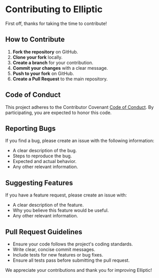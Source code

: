 # Contributing to Elliptic

First off, thanks for taking the time to contribute!

## How to Contribute

1. **Fork the repository** on GitHub.
2. **Clone your fork** locally.
3. **Create a branch** for your contribution.
4. **Commit your changes** with a clear message.
5. **Push to your fork** on GitHub.
6. **Create a Pull Request** to the main repository.

## Code of Conduct

This project adheres to the Contributor Covenant [Code of Conduct](https://www.contributor-covenant.org/version/2/0/code_of_conduct/). By participating, you are expected to honor this code.

## Reporting Bugs

If you find a bug, please create an issue with the following information:
- A clear description of the bug.
- Steps to reproduce the bug.
- Expected and actual behavior.
- Any other relevant information.

## Suggesting Features

If you have a feature request, please create an issue with:
- A clear description of the feature.
- Why you believe this feature would be useful.
- Any other relevant information.

## Pull Request Guidelines

- Ensure your code follows the project's coding standards.
- Write clear, concise commit messages.
- Include tests for new features or bug fixes.
- Ensure all tests pass before submitting the pull request.

We appreciate your contributions and thank you for improving Elliptic!
